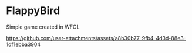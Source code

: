 # FlappyBird
 Simple game created in WFGL

https://github.com/user-attachments/assets/a8b30b77-9fb4-4d3d-88e3-1df1ebba3904
